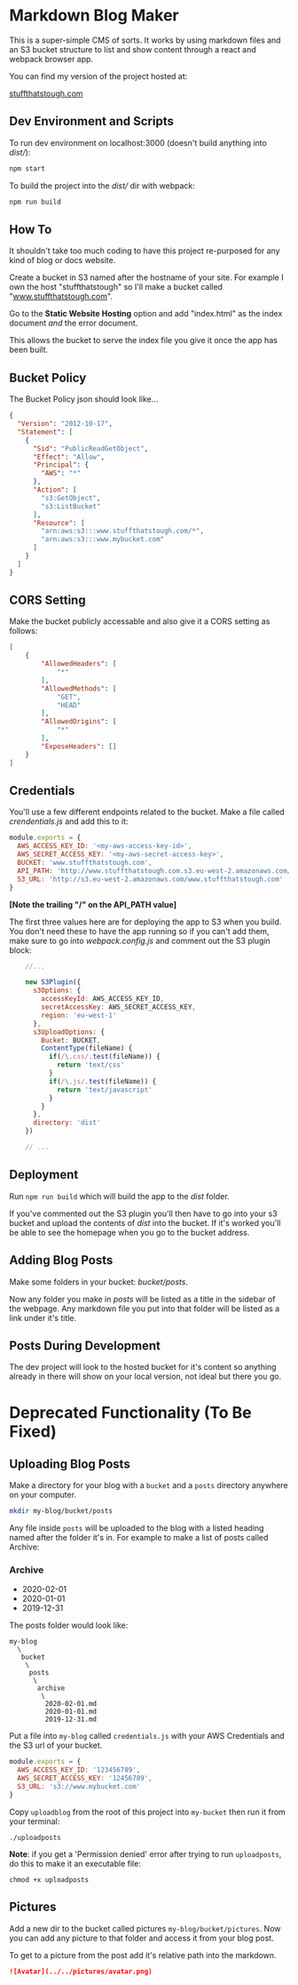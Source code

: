 # Markdown Blog Maker

This is a super-simple CMS of sorts. It works by using markdown files and an S3
bucket structure to list and show content through a react and webpack browser
app.

You can find my version of the project hosted at:

[stuffthatstough.com](https://www.stuffthatstough.com)

## Dev Environment and Scripts

To run dev environment on localhost:3000 (doesn't build anything into *dist/*):

```sh
npm start
```

To build the project into the *dist/* dir with webpack:

```sh
npm run build
```

## How To

It shouldn't take too much coding to have this project re-purposed for
any kind of blog or docs website.

Create a bucket in S3 named after the hostname of your site. For example I own
the host "stuffthatstough" so I'll make a bucket called
"www.stuffthatstough.com".

Go to the **Static Website Hosting** option and add "index.html" as the index
document *and* the error document.

This allows the bucket to serve the index file you give it once the app has
been built.

## Bucket Policy

The Bucket Policy json should look like...

```json
{
  "Version": "2012-10-17",
  "Statement": [
    {
      "Sid": "PublicReadGetObject",
      "Effect": "Allow",
      "Principal": {
        "AWS": "*"
      },
      "Action": [
        "s3:GetObject",
        "s3:ListBucket"
      ],
      "Resource": [
        "arn:aws:s3:::www.stuffthatstough.com/*",
        "arn:aws:s3:::www.mybucket.com"
      ]
    }
  ]
}
```

## CORS Setting

Make the bucket publicly accessable and also give it a CORS setting as follows:

```json
[
    {
        "AllowedHeaders": [
            "*"
        ],
        "AllowedMethods": [
            "GET",
            "HEAD"
        ],
        "AllowedOrigins": [
            "*"
        ],
        "ExposeHeaders": []
    }
]
```

## Credentials

You'll use a few different endpoints related to the bucket. Make a file called
*crendentials.js* and add this to it:

```js
module.exports = {
  AWS_ACCESS_KEY_ID: '<my-aws-access-key-id>',
  AWS_SECRET_ACCESS_KEY: '<my-aws-secret-access-key>',
  BUCKET: 'www.stuffthatstough.com',
  API_PATH: 'http://www.stuffthatstough.com.s3.eu-west-2.amazonaws.com/',
  S3_URL: 'http://s3.eu-west-2.amazonaws.com/www.stuffthatstough.com'
}
```

**[Note the trailing "/" on the API_PATH value]**

The first three values here are for deploying the app to S3 when you build. You don't need these to have the app running
so if you can't add them, make sure to go into *webpack.config.js* and comment out the S3 plugin block:

```js
    //...

    new S3Plugin({
      s3Options: {
        accessKeyId: AWS_ACCESS_KEY_ID,
        secretAccessKey: AWS_SECRET_ACCESS_KEY,
        region: 'eu-west-1'
      },
      s3UploadOptions: {
        Bucket: BUCKET,
        ContentType(fileName) {
          if(/\.css/.test(fileName)) {
            return 'text/css'
          }
          if(/\.js/.test(fileName)) {
            return 'text/javascript'
          }
        }
      },
      directory: 'dist'
    })

    // ...
```

## Deployment

Run `npm run build` which will build the app to the *dist* folder.

If you've commented out the S3 plugin you'll then have to go into your s3
bucket and upload the contents of *dist* into the bucket. If it's worked you'll
be able to see the homepage when you go to the bucket address.

## Adding Blog Posts

Make some folders in your bucket: *bucket/posts*.

Now any folder you make in *posts* will be listed as a title in the sidebar of
the webpage. Any markdown file you put into that folder will be listed as a
link under it's title.

## Posts During Development

The dev project will look to the hosted bucket for it's content so anything
already in there will show on your local version, not ideal but there you go.

# Deprecated Functionality (To Be Fixed)

## Uploading Blog Posts

Make a directory for your blog with a `bucket` and a `posts` directory anywhere on
your computer.

```bash
mkdir my-blog/bucket/posts
```

Any file inside `posts` will be uploaded to the blog with a listed 
heading named after the folder it's in. For example to make a list of posts
called Archive:

### Archive

- 2020-02-01
- 2020-01-01
- 2019-12-31

The posts folder would look like:

```
my-blog
  \
   bucket
    \
     posts
      \
       archive
        \
         2020-02-01.md
         2020-01-01.md
         2019-12-31.md
```

Put a file into `my-blog` called `credentials.js` with your AWS Credentials and
the S3 url of your bucket.

```js
module.exports = {
  AWS_ACCESS_KEY_ID: '123456789', 
  AWS_SECRET_ACCESS_KEY: '12456789', 
  S3_URL: 's3://www.mybucket.com'
}
```

Copy `uploadblog` from the root of this project into
`my-bucket` then run it from your terminal:

```posix
./uploadposts
```

**Note**: if you get a 'Permission denied' error after trying
to run `uploadposts`, do this to make it an executable file:

```posix
chmod +x uploadposts
```

## Pictures

Add a new dir to the bucket called pictures `my-blog/bucket/pictures`.
Now you can add any picture to that folder and access it from your
blog post.

To get to a picture from the post add it's relative path into the 
markdown.

```md
![Avatar](../../pictures/avatar.png)
```
